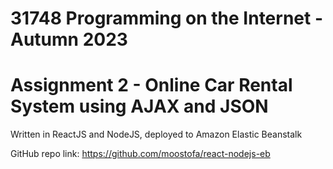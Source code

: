 # 31748 Programming on the Internet - Autumn 2023
# Assignment 2 - Online Car Rental System using AJAX and JSON

Written in ReactJS and NodeJS, deployed to Amazon Elastic Beanstalk

GitHub repo link: https://github.com/moostofa/react-nodejs-eb
